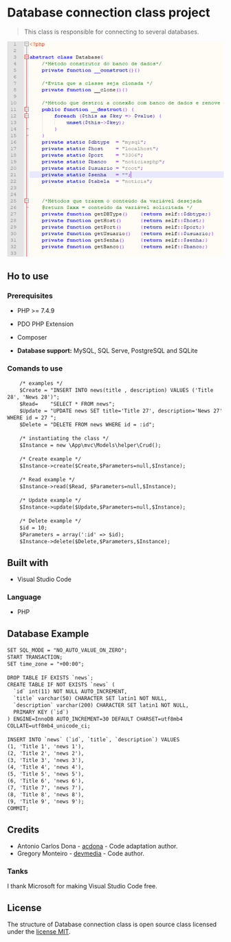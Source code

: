 # Database connection class project
>  This class is responsible for connecting to several databases.

![Images class](./app/mvc/assets/images/class.png)

## Ho to use

### Prerequisites
- PHP >= 7.4.9
- PDO PHP Extension
- Composer

- **Database support:** MySQL, SQL Serve, PostgreSQL and SQLite

### Comands to use
        /* examples */
        $Create = "INSERT INTO news(title , description) VALUES ('Title 28', 'News 28')";
        $Read=    "SELECT * FROM news";
        $Update = "UPDATE news SET title='Title 27', description='News 27' WHERE id = 27 ";
        $Delete = "DELETE FROM news WHERE id = :id";

        /* instantiating the class */
        $Instance = new \App\mvc\Models\helper\Crud();

        /* Create example */
        $Instance->create($Create,$Parameters=null,$Instance);

        /* Read example */
        $Instance->read($Read, $Parameters=null,$Instance);

        /* Update example */
        $Instance->update($Update,$Parameters=null,$Instance);

        /* Delete example */
        $id = 10;
        $Parameters = array(':id' => $id);
        $Instance->delete($Delete,$Parameters,$Instance);

## Built with
- Visual Studio Code

### Language
- PHP

## Database Example
```
SET SQL_MODE = "NO_AUTO_VALUE_ON_ZERO";
START TRANSACTION;
SET time_zone = "+00:00";

DROP TABLE IF EXISTS `news`;
CREATE TABLE IF NOT EXISTS `news` (
  `id` int(11) NOT NULL AUTO_INCREMENT,
  `title` varchar(50) CHARACTER SET latin1 NOT NULL,
  `description` varchar(200) CHARACTER SET latin1 NOT NULL,
  PRIMARY KEY (`id`)
) ENGINE=InnoDB AUTO_INCREMENT=30 DEFAULT CHARSET=utf8mb4 COLLATE=utf8mb4_unicode_ci;

INSERT INTO `news` (`id`, `title`, `description`) VALUES
(1, 'Title 1', 'news 1'),
(2, 'Title 2', 'news 2'),
(3, 'Title 3', 'news 3'),
(4, 'Title 4', 'news 4'),
(5, 'Title 5', 'news 5'),
(6, 'Title 6', 'news 6'),
(7, 'Title 7', 'news 7'),
(8, 'Title 8', 'news 8'),
(9, 'Title 9', 'news 9');
COMMIT;
```

## Credits
- Antonio Carlos Dona - [acdona](https://github.com/acdona) - Code adaptation author.
- Gregory Monteiro - [devmedia](https://www.devmedia.com.br/) - Code author.


### Tanks
I thank Microsoft for making Visual Studio Code free.


## License
The structure of Database connection class is open source class licensed under the [license MIT](/LICENSE).
